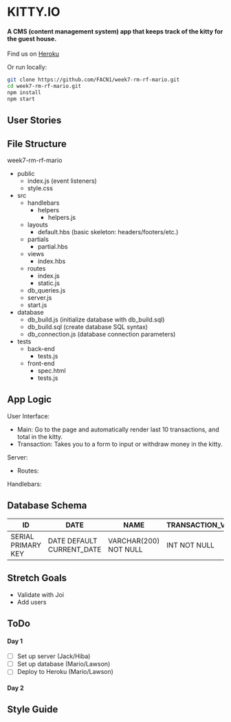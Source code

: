 # KITTY.IO

#### A CMS (content management system) app that keeps track of the kitty for the guest house.

Find us on [Heroku](https://kittyio.herokuapp.com/)

Or run locally:
```bash
git clone https://github.com/FACN1/week7-rm-rf-mario.git
cd week7-rm-rf-mario.git
npm install
npm start
```

## User Stories


## File Structure
week7-rm-rf-mario
- public
  + index.js (event listeners)
  + style.css
- src
  + handlebars
    + helpers
      + helpers.js
  + layouts
    + default.hbs (basic skeleton: headers/footers/etc.)
  + partials
    + partial.hbs
  + views
    + index.hbs
  + routes
    + index.js
    + static.js
  + db_queries.js
  + server.js
  + start.js
- database
  + db_build.js (initialize database with db_build.sql)
  + db_build.sql (create database SQL syntax)
  + db_connection.js (database connection parameters)
- tests
  + back-end
    + tests.js
  + front-end
    + spec.html
    + tests.js

## App Logic
User Interface:
- Main: Go to the page and automatically render last 10 transactions, and total in the kitty.
- Transaction: Takes you to a form to input or withdraw money in the kitty.

Server:
- Routes:

Handlebars:

## Database Schema

| ID  | DATE | NAME | TRANSACTION_VALUE |
| ------------- | ------------- | ------------- | ------------- |
| SERIAL PRIMARY KEY | DATE DEFAULT CURRENT_DATE  |  VARCHAR(200) NOT NULL  |  INT NOT NULL

## Stretch Goals
- Validate with Joi
- Add users

## ToDo
#### Day 1
- [ ] Set up server (Jack/Hiba)
- [ ] Set up database (Mario/Lawson)
- [ ] Deploy to Heroku (Mario/Lawson)

#### Day 2


## Style Guide
